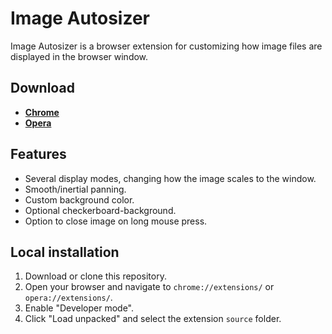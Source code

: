 # Image Autosizer

Image Autosizer is a browser extension for customizing how image files are displayed in the browser window.

## Download

- [**Chrome**](https://chromewebstore.google.com/detail/Image%20Autosizer/kbbmeeflfcjnbeelhinbnlmdjmekfhbm)
- [**Opera**](https://addons.opera.com/en/extensions/details/image-autosizer/)

## Features

- Several display modes, changing how the image scales to the window.
- Smooth/inertial panning.
- Custom background color.
- Optional checkerboard-background.
- Option to close image on long mouse press.

## Local installation

1. Download or clone this repository.
2. Open your browser and navigate to `chrome://extensions/` or `opera://extensions/`.
3. Enable "Developer mode".
4. Click "Load unpacked" and select the extension `source` folder.
